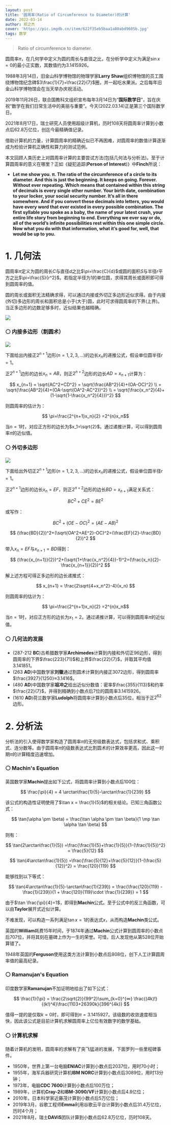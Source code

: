```yaml
---
layout: post
title: '圆周率(Ratio of Circumference to Diameter)的计算'
date: 2022-03-14
author: 郑之杰
cover: 'https://pic.imgdb.cn/item/622f35eb5baa1a80abd9605b.jpg'
tags: 数学
---
```


> Ratio of circumference to diameter.

圆周率$\pi$，在几何学中定义为圆的周长与直径之比，在分析学中定义为满足$\sin x=0$的最小正实数，其数值约为$3.1415926$。

1988年3月14日，旧金山科学博物馆的物理学家**Larry Shaw**组织博物馆的员工围绕博物馆纪念碑$3\frac{1}{7}=\frac{22}{7}$圈，并一起吃水果派。之后每年旧金山科学博物馆会在当天举办庆祝活动。

2019年11月26日，联合国教科文组织宣布每年3月14日为“**国际数学日**”，旨在庆祝“数学在我们日常生活中的美丽与重要”。今天(2022.03.14)正是第三个国际数学日。

2021年8月17日，瑞士研究人员使用超级计算机，历时108天将圆周率计算到小数点后$62.8$万亿位，创迄今最精确值记录。

借助计算机的力量，计算圆周率的精确近似已不再困难，对圆周率的数值计算逐渐成为检验计算机正确性和算力的测试范例。

本文回顾人类历史上对圆周率计算的主要尝试方法(包括几何法与分析法)。至于计算圆周率的意义在哪里？正如《疑犯追踪(**Person of Interest**)》中**Finch**所说：
- **Let me show you. π. The ratio of the circumference of a circle to its diameter. And this is just the beginning. It keeps on going. Forever. Without ever repeating. Which means that contained within this string of decimals is every single other number. Your birth date, combination to your locker, your social security number. It’s all in there somewhere. And if you convert these decimals into letters, you would have every word that ever existed in every possible combination. The first syllable you spoke as a baby, the name of your latest crush, your entire life story from beginning to end. Everything we ever say or do, all of the world’s infinite possibilities rest within this one simple circle. Now what you do with that information, what it’s good for, well, that would be up to you.**

# 1. 几何法
圆周率$\pi$定义为圆的周长$C$与直径$d$之比$\pi=\frac{C}{d}$或圆的面积$S$与半径$r$平方之比$\pi=\frac{S}{r^2}$。若指定半径为$1$的单位圆，求得其周长或面积即可得到圆周率的值。

圆的周长或面积无法精确求得，可以通过内接或外切正多边形近似求得。由于内接(外切)多边形的周长和面积总是小于(大于)圆，此时可求得圆周率的下界(上界)。当正多边形的边数足够多时，近似结果也越精确。

![](https://pic.imgdb.cn/item/622f3bda5baa1a80abdb207d.jpg)

### ⚪ 内接多边形（割圆术）

![](https://pic.imgdb.cn/item/622f3c855baa1a80abdb6ceb.jpg)

下面给出内接正$2^{n+1}$边形($n=1,2,3,...$)的边长$x_n$的递推公式，假设单位圆半径$r=1$。

正$2^{n+1}$边形的边长$x_n=AB$，则正$2^{n+2}$边形的边长$AD=x_{n+1}$计算为：

$$ x_{n+1} = \sqrt{AC^2+CD^2} = \sqrt{\frac{AB^2}{4}+(OA-OC)^2} \\ = \sqrt{\frac{AB^2}{4}+(OA-\sqrt{OA^2-AC^2})^2} \\ = \sqrt{\frac{x_n^2}{4}+(1-\sqrt{1-\frac{x_n^2}{4}})^2} $$

则圆周率的估计为：

$$ \pi=\frac{2^{n+1}x_n}{2} =2^{n}x_n$$

当$n=1$时，对应正方形的边长为$x_1=\sqrt{2}$。通过递推计算，可以得到圆周率$\pi$的近似值。


### ⚪ 外切多边形

![](https://pic.imgdb.cn/item/622f3cad5baa1a80abdb7bc2.jpg)

下面给出外切正$2^{n+1}$边形($n=1,2,3,...$)的边长$x_n$的递推公式，假设单位圆半径$r=1$。

正$2^{n+1}$边形的边长$x_n=EF$，则正$2^{n+2}$边形的边长$BD=x_{n+1}$满足关系式：

$$ BC^2+CE^2=BE^2 $$

或写作：

$$ BC^2+(OE-OC)^2=(AE-AB)^2 $$

$$ (\frac{BD}{2})^2+(\sqrt{OA^2+AE^2}-OC)^2=(\frac{EF}{2}-\frac{BD}{2})^2 $$

带入$x_n=EF$与$x_{n+1}=BD$得到：

$$ (\frac{x_{n+1}}{2})^2+(\sqrt{1+\frac{x_n^2}{4}}-1)^2=(\frac{x_n}{2}-\frac{x_{n+1}}{2})^2 $$

解上述方程可得正多边形的边长递推式：

$$ x_{n+1} = \frac{2\sqrt{4+x_n^2}-4}{x_n} $$

则圆周率的估计为：

$$ \pi=\frac{2^{n+1}x_n}{2} =2^{n}x_n$$

当$n=1$时，对应正方形的边长为$x_1=2$。通过递推计算，可以得到圆周率$\pi$的近似值。


### ⚪ 几何法的发展

- (287-212 **BC**)古希腊数学家**Archimedes**计算到内接和外切正$96$边形，得到圆周率的下界$\frac{223}{71}$和上界$\frac{22}{7}$，并取其平均值$3.141851$。
- (263 **AD**)中国数学家**刘徽**通过割圆术计算到内接正$3072$边形，得到圆周率$\frac{3927}{1250}≈3.1416$。
- (480 **AD**)中国数学家**祖冲之**给出近似分数值：密率$\frac{355}{113}$和约率$\frac{22}{7}$，并得到精确到小数点后$7$位的圆周率$3.1415926$。
- (1610 **AD**)荷兰数学家**Ludolph**将圆周率计算到小数点后$35$位，相当于正$2^{62}$边形。

# 2. 分析法

分析法的引入使得数学家构造了圆周率$\pi$的无穷级数表达式，包括求和式、乘积式、连分数等。由于圆周率$\pi$的级数表达式比割圆术的计算效率更高，因此这一时期$\pi$的计算精度迅速增加。

### ⚪ Machin's Equation

英国数学家**Machin**提出如下公式，将圆周率计算到小数点后$100$位：

$$ \frac{\pi}{4} = 4 \arctan\frac{1}{5}-\arctan\frac{1}{239} $$

该公式的构造性证明使用了$\tan x = \frac{1}{5}$的相关结论。已知三角函数公式：

$$ \tan(\alpha \pm \beta) = \frac{\tan \alpha \pm \tan \beta}{1 \mp \tan \alpha \tan \beta} $$

则有：

$$ \tan(2\arctan\frac{1}{5}) =\frac{\frac{1}{5}+\frac{1}{5}}{1-(\frac{1}{5})^2} = \frac{5}{12} $$

$$ \tan(4\arctan\frac{1}{5}) =\frac{\frac{5}{12}+\frac{5}{12}}{1-(\frac{5}{12})^2} = \frac{120}{119} $$

能够找到以下等式：

$$ \tan(4\arctan\frac{1}{5}-\arctan\frac{1}{239}) = \frac{\frac{120}{119} - \frac{1}{239}}{1 + \frac{120}{119}\cdot \frac{1}{239}} = 1 $$

由于$\tan \frac{\pi}{4}=1$，即得到**Machin**公式。至于公式中的反三角函数，可以由**Taylor**展开式近似计算。

不难发现，可以构造一系列满足$\tan x = 1$的表达式$x$，从而构造**Machin**类公式。

英国的**William**耗费15年时间，于1874年通过**Machin**公式计算到圆周率的小数点后$707$位，并将其刻在墓碑上作为一生的荣誉。可惜，后人发现他从第$528$位开始算错了。

1948年英国的**Ferguson**使用这类方法计算到小数点后$808$位，创下人工计算圆周率值的最高纪录。

### ⚪ Ramanujan's Equation

印度数学家**Ramanujan**不加证明地给出了如下公式：

$$ \frac{1}{\pi} = \frac{2\sqrt{2}}{99^2}\sum_{k=0}^{∞} \frac{(4k)!}{(k!)^4}\frac{1103+26390k}{396^{4k}} $$

值得一提的是仅取$k=0$时，即可得到$\pi=3.1415927$。该级数的收敛速度相当快，因此该公式是目前计算机求解圆周率上亿位有效数字的数学基础。

### ⚪ 计算机求解

随着计算机的发明，圆周率的求解有了突飞猛进的发展，下面罗列一些里程碑事件。
- 1950年，世界上第一台电脑**ENIAC**计算到小数点后2037位，用时70小时；
- 1955年，海军兵器研究计算机**IBM NORC**计算到小数点后3089位，用时13分钟；
- 1973年，电脑**CDC 7600**计算到小数点后100万位；
- 1989年，计算机**Cray-2**和**IBM-3090/VF**计算到小数点后4.8亿位；
- 2010年，日本科学家近藤茂计算到小数点后5万亿位；
- 2019年3月，谷歌工程师**Emma**利用谷歌云平台计算到小数点后31.4万亿位，历时4个月；
- 2021年8月，瑞士**DAViS**团队计算到小数点后62.8万亿位，历时108天。

